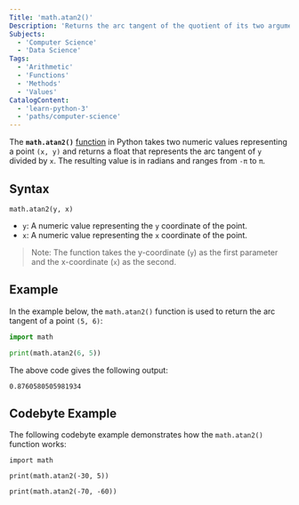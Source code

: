 ```yaml
---
Title: 'math.atan2()'
Description: 'Returns the arc tangent of the quotient of its two arguments in radians.'
Subjects:
  - 'Computer Science'
  - 'Data Science'
Tags:
  - 'Arithmetic'
  - 'Functions'
  - 'Methods'
  - 'Values'
CatalogContent:
  - 'learn-python-3'
  - 'paths/computer-science'
---
```


The **`math.atan2()`** [function](https://www.codecademy.com/resources/docs/python/functions) in Python takes two numeric values representing a point `(x, y)` and returns a float that represents the arc tangent of `y` divided by `x`. The resulting value is in radians and ranges from `-π` to `π`.

## Syntax

```pseudo
math.atan2(y, x)
```

- `y`: A numeric value representing the `y` coordinate of the point.
- `x`: A numeric value representing the `x` coordinate of the point.

> Note: The function takes the y-coordinate (`y`) as the first parameter and the x-coordinate (`x`) as the second.

## Example

In the example below, the `math.atan2()` function is used to return the arc tangent of a point `(5, 6)`:

```py
import math

print(math.atan2(6, 5))
```

The above code gives the following output:

```shell
0.8760580505981934
```

## Codebyte Example

The following codebyte example demonstrates how the `math.atan2()` function works:

```codebyte/python
import math

print(math.atan2(-30, 5))

print(math.atan2(-70, -60))
```

